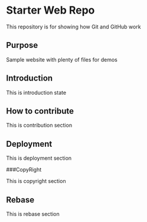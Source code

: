 # Starter Web Repo

This repository is for showing how Git and GitHub work

## Purpose

Sample website with plenty of files for demos

## Introduction

This is introduction state

## How to contribute

This is contribution section

## Deployment

This is deployment section

###CopyRight

This is copyright section

## Rebase

This is rebase section